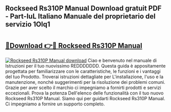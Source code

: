 ## Rockseed Rs310P Manual Download gratuit PDF - Part-IuL Italiano Manuale del proprietario del servizio 1Olq1

# <h2><a href="http://dfgi2fw.blite.top/?on=Rockseed+Rs310P+Manual">🔗Download 👉🔴 Rockseed Rs310P Manual</a></h2>

[![Rockseed Rs310P Manual download](https://i.imgur.com/lujVjoI.png)](http://dfgi2fw.blite.top/?on=Rockseed+Rs310P+Manual)
Ciao e benvenuto nel manuale di Istruzioni per il tuo nuovissimo REDDDDDDD. Questa guida è appositamente progettata per familiarizzare con le caratteristiche, le funzioni e i vantaggi del tuo Prodotto. Troverai istruzioni dettagliate per L'installazione, l'uso e la manutenzione, nonché suggerimenti per la risoluzione dei problemi comuni. Grazie per aver scelto il marchio ci impegniamo a fornirti prodotti e servizi eccezionali. Prova la potenza Dell'elenco delle funzionalità con il tuo nuovo Rockseed Rs310P Manual. Siamo qui per guidarti Rockseed Rs310P Manual. Ci impegniamo a fornire un supporto completo.
